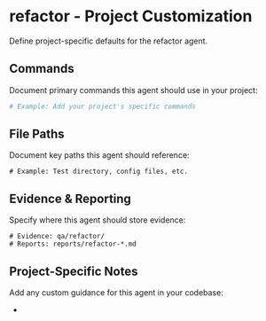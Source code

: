 # refactor - Project Customization

Define project-specific defaults for the refactor agent.

## Commands

Document primary commands this agent should use in your project:

```bash
# Example: Add your project's specific commands
```

## File Paths

Document key paths this agent should reference:

```
# Example: Test directory, config files, etc.
```

## Evidence & Reporting

Specify where this agent should store evidence:

```
# Evidence: qa/refactor/
# Reports: reports/refactor-*.md
```

## Project-Specific Notes

Add any custom guidance for this agent in your codebase:

- 
